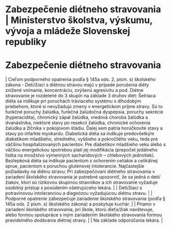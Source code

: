 # Zabezpečenie diétneho stravovania | Ministerstvo školstva, výskumu, vývoja a mládeže Slovenskej republiky

# Zabezpečenie diétneho stravovania

|
Cieľom podporného opatrenia podľa § 145a ods. 2, písm. s) školského zákona - Deti/žiaci s diétnou stravou majú v prípade porušenia diéty znížené vnímanie, koncentráciu, zvýšenú agresivitu a pod. Diétne stravovanie je rozdelené do 3 skupín na základe 3 druhov diét:
Šetriaca diéta sa indikuje pri poruchách tráviaceho systému s dlhodobým priebehom, ktoré si nevyžadujú zmeny v energetickom príjme stravy. Sú to funkčné poruchy žalúdka, funkčná žalúdočná dyspepsia, poruchy sekrécie (hyperacidita), chronický zápal žalúdka, vredová choroba žalúdka a dvanástnika, niektoré stavy po resekcii žalúdka, chronické ochorenia žalúdka a žlčníka v pokojovom štádiu. Ďalej sem patria horúčkovité stavy a stavy po infarkte myokardu. Diabetická diéta sa indikuje predovšetkým diabetikom mladšieho, stredného, vyššieho a pokročilého veku, teda pre väčšinu hospitalizovaných pacientov. Pre diabetikov mladšieho veku alebo s väčšou energetickou spotrebou platí jej modifikácia (prepočet jedálneho lístka na množstvo výmenných sacharidových – chlebových jednotiek). Bezlepková diéta sa indikuje pacientom s ochorením celiakie a celikálnej sprue, pacientom s poruchou gluténovej intolerancie. Najčastejšie požiadavky na diétnu stravu:
Pri zabezpečovaní diétneho stravovania v zariadení školského stravovania je potrebné upozorniť, že sa jedná o deti/žiakov, ktorí sú rizikovou skupinou stravníkov a ich stravovanie vyžaduje osobitný prístup s posúdením ošetrujúceho lekára.
|
|
Deti/žiaci s potravinovou intoleranciou a diagnózou vyžadujúcou diétnu stravu. |
|
Podporné opatrenie zabezpečuje zariadenie školského stravovania (podľa § 145a ods. 2 písm. s) školského zákona) a poskytuje kuchár. |
|
Priamo v zariadení školského stravovania, pri škole, ktorú dieťa/žiak navštevuje, alebo formou spolupráce s iným zariadením školského stravovania formou pravidelného dodávania diétnej stravy. |
|
Na základe odporúčania lekára. |
